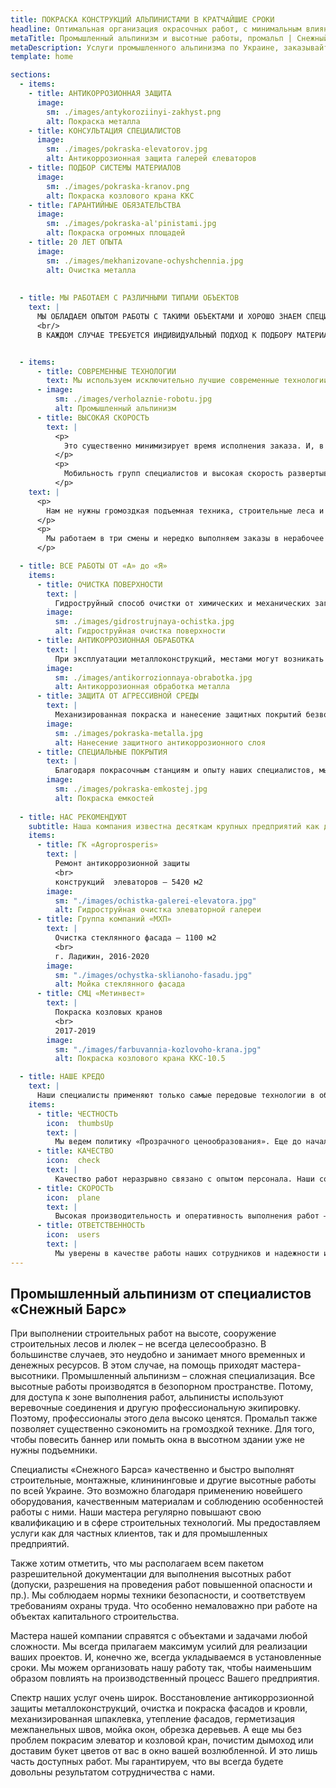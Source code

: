 ```yaml
---
title: ПОКРАСКА КОНСТРУКЦИЙ АЛЬПИНИСТАМИ В КРАТЧАЙШИЕ СРОКИ
headline: Оптимальная организация окрасочных работ, с минимальным влиянием на процессы действующего предприятия. 20 лет опыта индустриального альпинизма.
metaTitle: Промышленный альпинизм и высотные работы, промальп | Снежный Барс
metaDescription: Услуги промышленного альпинизма по Украине, заказывайте строительные работы на высоте ☎+38 (096) 555-30-92 от компании Снежный Барс.
template: home

sections:
  - items:
    - title: АНТИКОРРОЗИОННАЯ ЗАЩИТА
      image:
        sm: ./images/antykoroziinyi-zakhyst.png
        alt: Покраска металла
    - title: КОНСУЛЬТАЦИЯ СПЕЦИАЛИСТОВ
      image:
        sm: ./images/pokraska-elevatorov.jpg
        alt: Антикоррозионная защита галерей єлеваторов
    - title: ПОДБОР СИСТЕМЫ МАТЕРИАЛОВ
      image:
        sm: ./images/pokraska-kranov.png
        alt: Покраска козлового крана ККС
    - title: ГАРАНТИЙНЫЕ ОБЯЗАТЕЛЬСТВА
      image:
        sm: ./images/pokraska-al'pinistami.jpg
        alt: Покраска огромных площадей
    - title: 20 ЛЕТ ОПЫТА
      image:
        sm: ./images/mekhanizovane-ochyshchennia.jpg
        alt: Очистка металла
    
  
  - title: МЫ РАБОТАЕМ С РАЗЛИЧНЫМИ ТИПАМИ ОБЪЕКТОВ
    text: |
      МЫ ОБЛАДАЕМ ОПЫТОМ РАБОТЫ С ТАКИМИ ОБЪЕКТАМИ И ХОРОШО ЗНАЕМ СПЕЦИФИКУ РАБОТ С НИМИ.
      <br/>
      В КАЖДОМ СЛУЧАЕ ТРЕБУЕТСЯ ИНДИВИДУАЛЬНЫЙ ПОДХОД К ПОДБОРУ МАТЕРИАЛОВ И ОБОРУДОВАНИЯ


  - items:
      - title: СОВРЕМЕННЫЕ ТЕХНОЛОГИИ
        text: Мы используем исключительно лучшие современные технологии и оборудование. Благодаря которым у нас есть возможность быстро реализовывать масштабные проекты на любой высоте. Независимо от количества объектов и расстояний между ними.
      - image:
          sm: ./images/verholaznie-robotu.jpg
          alt: Промышленный альпинизм
      - title: ВЫСОКАЯ СКОРОСТЬ
        text: |
          <p>
            Это существенно минимизирует время исполнения заказа. И, в то же время, не наносит ущерба качеству работы.
          </p>
          <p>
            Мобильность групп специалистов и высокая скорость развертывания комплекса позволяет нам обслуживать даже несколько объектов на предприятии одновременно.
          </p>
    text: |
      <p>
        Нам не нужны громоздкая подъемная техника, строительные леса и люльки. Мы используем высококлассное альпинистское снаряжение. Это существенно снижает стоимость высотных работ и их длительность. Кроме того, промышленный альпинизм позволяет производить работы в труднодоступных местах и быстро красить сложные поверхности.
      </p>
      <p>
        Мы работаем в три смены и нередко выполняем заказы в нерабочее время. Например, днем ваше предприятие сможет функционировать в обычном режиме. А наши специалисты-высотники проведут ремонтные работы вечером или ночью.
      </p> 

  - title: ВСЕ РАБОТЫ ОТ «А» до «Я»
    items:
      - title: ОЧИСТКА ПОВЕРХНОСТИ
        text: |
          Гидроструйный способ очистки от химических и механических загрязнений – это не только способ придать конструкции опрятный вид. Но и ключевой элемент защиты от коррозионных процессов. Наши промышленные альпинисты используют лучшие аппараты высокого давления. Именно благодаря такой очистке поверхности перед нанесением защитного слоя, он будет долго и крепко держаться.
        image:
          sm: ./images/gidrostrujnaya-ochistka.jpg
          alt: Гидроструйная очистка поверхности
      - title: АНТИКОРРОЗИОННАЯ ОБРАБОТКА
        text: |
          При эксплуатации металлоконструкций, местами могут возникать участки коррозии. В этом случае нужно приостановить или замедлить разрушение металла. Поврежденные участки необходимо зачистить и обработать преобразователем ржавчины. Это создает на таких участках металлоконструкции пленку, которая изолирует этот участок от доступа кислорода. И, таким образом, консервирует коррозийные процессы.
        image:
          sm: ./images/antikorrozionnaya-obrabotka.jpg
          alt: Антикоррозионная обработка металла
      - title: ЗАЩИТА ОТ АГРЕССИВНОЙ СРЕДЫ
        text: |
          Механизированная покраска и нанесение защитных покрытий безвоздушным способом оптимальны для многих объектов с агрессивными условиями эксплуатации. Как для сложных металлоконструкций, так и для железобетонных поверхностей, такая технология позволяет качественно покрасить огромные объемы в кратчайшие сроки. А значит – минимизировать потери, связанные с простоем производственных мощностей предприятия.
        image:
          sm: ./images/pokraska-metalla.jpg
          alt: Нанесение защитного антикоррозионного слоя 
      - title: СПЕЦИАЛЬНЫЕ ПОКРЫТИЯ
        text: |
          Благодаря покрасочным станциям и опыту наших специалистов, мы смогли механизировать процесс нанесения различных тяжелых материалов. Например, гуммирование жидкой резиной, нанесение штукатурки, декоративных покрытий и огнезащиты. А также, покрытие новейшими полимерными промышленными материалами — самые востребованные услуги в нашей сфере.
        image:
          sm: ./images/pokraska-emkostej.jpg
          alt: Покраска емкостей
    
  - title: НАС РЕКОМЕНДУЮТ
    subtitle: Наша компания известна десяткам крупных предприятий как добросовестный и надежный подрядчик.
    items:
      - title: ГК «Agroprosperis»
        text: |
          Ремонт антикоррозионной защиты
          <br>
          конструкций  элеваторов — 5420 м2
        image:
          sm: "./images/ochistka-galerei-elevatora.jpg"
          alt: Гидроструйная очистка элеваторной галереи
      - title: Группа компаний «МХП»
        text: |
          Очистка стеклянного фасада — 1100 м2
          <br>
          г. Ладижин, 2016-2020
        image:
          sm: "./images/ochystka-sklianoho-fasadu.jpg"
          alt: Мойка стеклянного фасада
      - title: СМЦ «Метинвест»
        text: |
          Покраска козловых кранов
          <br>
          2017-2019
        image:
          sm: "./images/farbuvannia-kozlovoho-krana.jpg"
          alt: Покраска козлового крана ККС-10.5

  - title: НАШЕ КРЕДО
    text: |
      Наши специалисты применяют только самые передовые технологии в области промышленного альпинизма и антикоррозийной защиты. А непрерывное развитие компании гарантирует максимум безопасности и оперативности. Как с клиентами, так и партнерами, мы придерживаемся четырех основных принципов сотрудничества:
    items:
      - title: ЧЕСТНОСТЬ
        icon:  thumbsUp
        text: |
          Мы ведем политику «Прозрачного ценообразования». Еще до начала работ, мы честно проведем расчеты по вашему объекту. Вы не столкнетесь со скрытыми доплатами или непредвиденными расходами. Мы сообщим вам конечную стоимость услуги до момента заключения сделки. При необходимости, раскроем и объясним вам все этапы работ по проекту и издержки, связанные с их выполнением.
      - title: КАЧЕСТВО
        icon:  check
        text: |
          Качество работ неразрывно связано с опытом персонала. Наши сотрудники любят свою работу и трудятся с высокой самоотдачей. Именно поэтому, наше предприятие не испытывает текучести кадров. Все сотрудники работают у нас уже много лет. Кроме того, они обладают высокой внутренней мотивацией и чувством ответственности. Мы ориентированы на результат и правильно понимаем ожидания наших клиентов. Вы можете рассчитывать на долгий срок службы обработанных нами объектов.
      - title: СКОРОСТЬ
        icon:  plane
        text: |
          Высокая производительность и оперативность выполнения работ – наше главное конкурентное преимущество. Мы ценим время и знаем, как это важно для наших клиентов. При необходимости, мы готовы организовать даже трёхсменную работу на объекте. Кроме того, мы обладаем качественным современным оборудованием. Которое рассчитано на работу с крупными объектами и большими объемами.        
      - title: ОТВЕТСТВЕННОСТЬ
        icon:  users
        text: |
          Мы уверены в качестве работы наших сотрудников и надежности используемых материалов. Именно поэтому, мы готовы нести за них ответственность в виде гарантийных сроков эксплуатации. В зависимости от вида работ и типа объекта, мы всегда рассчитываем гарантированный срок службы. В течении которого, все риски покрываются за наш счет.        
---
```



## Промышленный альпинизм от специалистов «Снежный Барс»


При выполнении строительных работ на высоте, сооружение строительных лесов и люлек – не всегда целесообразно. В большинстве случаев, это неудобно и занимает много временных и денежных ресурсов. В этом случае, на помощь приходят мастера-высотники. Промышленный альпинизм –  сложная специализация. Все высотные работы производятся в безопорном пространстве. Потому, для доступа к зоне выполнения работ, альпинисты используют веревочные соединения и другую профессиональную экипировку. Поэтому, профессионалы этого дела высоко ценятся. Промальп также позволяет существенно сэкономить на громоздкой технике. Для того, чтобы повесить баннер или помыть окна в высотном здании уже не нужны подъемники.


Специалисты «Снежного Барса» качественно и быстро выполнят строительные, монтажные, клинининговые и другие высотные работы по всей Украине. Это возможно благодаря применению новейшего оборудования, качественным материалам и соблюдению особенностей работы с ними. Наши мастера регулярно повышают свою квалификацию и в сфере строительных технологий. Мы предоставляем услуги как для частных клиентов, так и для промышленных предприятий.

Также хотим отметить, что мы располагаем всем пакетом разрешительной документации для выполнения высотных работ (допуски, разрешения на проведения работ повышенной опасности и пр.). Мы соблюдаем нормы техники безопасности, и соответствуем требованиям охраны труда. Что особенно немаловажно при работе на объектах капитального строительства.



Мастера нашей компании справятся с объектами и задачами любой сложности. Мы всегда прилагаем максимум усилий для реализации ваших проектов. И, конечно же, всегда укладываемся в установленные сроки. Мы можем организовать нашу работу так, чтобы наименьшим образом повлиять на производственный процесс Вашего предприятия.


Спектр наших услуг очень широк. Восстановление антикоррозионной защиты металлоконструкций, очистка и покраска фасадов и кровли, механизированная шпаклевка, утепление фасадов, герметизация межпанельных швов, мойка окон, обрезка деревьев. А еще мы без проблем покрасим элеватор и козловой кран, почистим дымоход или доставим букет цветов от вас в окно вашей возлюбленной. И это лишь часть доступных работ. Мы гарантируем, что вы всегда будете довольны результатом сотрудничества с нами.
